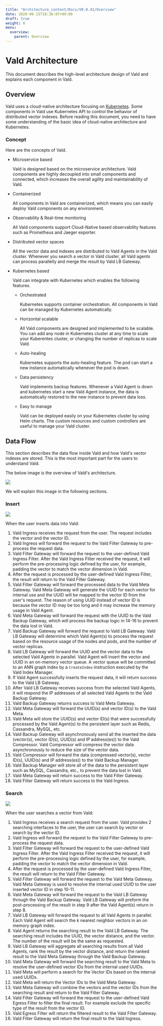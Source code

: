 ```yaml
---
title: "Architecture_content/Docs/V0.0.41/Overview"
date: 2020-06-15T18:36:07+09:00
draft: true
weight: 0
menu:
  overview:
    parent: Overview
---
```


# Vald Architecture <!-- omit in toc -->

This document describes the high-level architecture design of Vald and explains each component in Vald.

## Overview

Vald uses a cloud-native architecture focusing on [Kubernetes](https://kubernetes.io/).
Some components in Vald use Kubernetes API to control the behavior of distributed vector indexes.
Before reading this document, you need to have some understanding of the basic idea of cloud-native architecture and Kubernetes.

### Concept

Here are the concepts of Vald.

- Microservice based

  Vald is designed based on the microservice architecture. Vald components are highly decoupled into small components and connected, which increases the overall agility and maintainability of Vald.

- Containerized

  All components in Vald are containerized, which means you can easily deploy Vald components on any environment.

- Observability & Real-time monitoring

  All Vald components support Cloud-Native based observability features such as Prometheus and Jaeger exporter.

- Distributed vector spaces

  All the vector data and indexes are distributed to Vald Agents in the Vald cluster. Whenever you search a vector in Vald cluster, all Vald agents can process parallelly and merge the result by Vald LB Gateway.

- Kubernetes based

  Vald can integrate with Kubernetes which enables the following features.

  - Orchestrated

    Kubernetes supports container orchestration. All components in Vald can be managed by Kubernetes automatically.

  - Horizontal scalable

    All Vald components are designed and implemented to be scalable. You can add any node in Kubernetes cluster at any time to scale your Kuberentes cluster, or changing the number of replicas to scale Vald.

  - Auto-healing

    Kubernetes supports the auto-healing feature. The pod can start a new instance automatically whenever the pod is down.

  - Data persistency

    Vald implements backup features. Whenever a Vald Agent is down and kubernetes start a new Vald Agent instance, the data is automatically restored to the new instance to prevent data loss.

  - Easy to manage

    Vald can be deployed easily on your Kubernetes cluster by using Helm charts. The custom resources and custom controllers are useful to manage your Vald cluster.
  
## Data Flow

This section describes the data flow inside Vald and how Vald's vector indexes are stored.
This is the most important part for the users to understand Vald.

The below image is the overview of Vald's architecture.

<img src="/images/v0.0.41/vald_architecture_overview.png" />

We will explain this image in the following sections.

### Insert

<img src="/images/v0.0.41/insert_flow.png" />

When the user inserts data into Vald:

1. Vald Ingress receives the request from the user. The request includes the vector and the vector ID.
2. Vald Ingress will forward the request to the Vald Filter Gateway to pre-process the request data.
3. Vald Filter Gateway will forward the request to the user-defined Vald Ingress Filter. After the Vald Ingress Filter received the request, it will perform the pre-processing logic defined by the user, for example, padding the vector to match the vector dimension in Vald.
4. After the request is processed by the user-defined Vald Ingress Filter, the result will return to the Vald Filter Gateway.
5. Vald Filter Gateway will forward the processed data to the Vald Meta Gateway. Vald Meta Gateway will generate the UUID for each vector for internal use and the UUID will be mapped to the vector ID from the user's request. The reason of using UUID instead of vector ID is because the vector ID may be too long and it may increase the memory usage in Vald Agent.
6. Vald Meta Gateway will forward the request with the UUID to the Vald Backup Gateway, which will process the backup logic in 14-16 to prevent the data lost in Vald.
7. Vald Backup Gateway will forward the request to Vald LB Gateway. Vald LB Gateway will determine which Vald Agent(s) to process the request based on the resource usage of the nodes and pods, and the number of vector replicas.
8. Vald LB Gateway will forward the UUID and the vector data to the selected Vald Agents in parallel. Vald Agent will insert the vector and UUID in an on-memory vector queue. A vector queue will be committed to an ANN graph index by a `CreateIndex` instruction executed by the Vald Index Manager.
9. If Vald Agent successfully inserts the request data, it will return success to the Vald LB Gateway.
10. After Vald LB Gateway receives success from the selected Vald Agents, it will respond the IP addresses of all selected Vald Agents to the Vald Backup Gateway.
11. Vald Backup Gateway returns success to Vald Meta Gateway.
12. Vald Meta Gateway will forward the UUID(s) and vector ID(s) to the Vald Meta.
13. Vald Meta will store the UUID(s) and vector ID(s) that were successfully processed by the Vald Agent(s) to the persistent layer such as Redis, Cassandra, MySQL, etc.
14. Vald Backup Gateway will asynchronously send all the inserted the data (vector(s), vector ID(s), UUID(s) and IP address(es)) to the Vald Compressor. Vald Compressor will compress the vector data asynchronously to reduce the size of the vector data.
15. Vald Compressor will forward the data (compressed vector(s), vector ID(s), UUID(s) and IP address(es)) to the Vald Backup Manager.
16. Vald Backup Manager will store all of the data to the persistent layer such as MySQL, Cassandra, etc., to prevent the data lost in Vald.
17. Vald Meta Gateway will return success to the Vald Filter Gateway.
18. Vald Filter Gateway will return success to the Vald Ingress.

### Search

<img src="/images/v0.0.41/search_flow.png" />

When the user searches a vector from Vald:

1. Vald Ingress receives a search request from the user. Vald provides 2 searching interfaces to the user, the user can search by vector or search by the vector ID.
2. Vald Ingress will forward the request to the Vald Filter Gateway to pre-process the request data.
3. Vald Filter Gateway will forward the request to the user-defined Vald Ingress Filter. After the Vald Ingress Filter received the request, it will perform the pre-processing logic defined by the user, for example, padding the vector to match the vector dimension in Vald.
4. After the request is processed by the user-defined Vald Ingress Filter, the result will return to the Vald Filter Gateway.
5. Vald Filter Gateway will forward the request to the Vald Meta Gateway. Vald Meta Gateway is used to resolve the internal used UUID to the user inserted vector ID in step 10-11.
6. Vald Meta Gateway will forward the request to the Vald LB Gateway through the Vald Backup Gateway. Vald LB Gateway will preform the post-processing of the result in step 9 after the Vald Agent(s) return in step 8.
7. Vald LB Gateway will forward the request to all Vald Agents in parallel. Each Vald Agent will search the _k_ nearest neighbor vectors in an on memory graph index.
8. Vald Agent returns the searching result to the Vald LB Gateway. The searching result includes the UUID, the vector distance, and the vector. The number of the result will be the same as requested.
9. Vald LB Gateway will aggregate all searching results from all Vald Agents, rank the result by the vector distance, and return the ranked result to the Vald Meta Gateway through the Vald Backup Gateway.
10. Vald Meta Gateway will forward the searching result to the Vald Meta to resolve the user-defined vector IDs from the internal used UUIDs.
11. Vald Meta will perform a search for the Vector IDs based on the internal used UUIDs.
12. Vald Meta will return the Vector IDs to the Vald Meta Gateway.
13. Vald Meta Gateway will combine the vectors and the vector IDs from the searching result and return to the Vald Filter Gateway.
14. Vald Filter Gateway will forward the request to the user-defined Vald Egress Filter to filter the final result. For example exclude the specific type of the result from the vector ID.
15. Vald Egress Filter will return the filtered result to the Vald Filter Gateway.
16. Vald Filter Gateway will return the final result to the Vald Ingress.

<!-- ### Update -->

<!-- ### Delete -->
